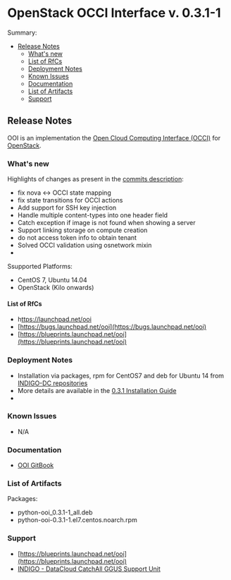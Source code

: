 # OpenStack OCCI Interface v. 0.3.1-1


Summary:
* [Release Notes](#id1)
  * [What's new](#id2)
  * [List of RfCs](#id3)
  * [Deployment Notes](#id4)
  * [Known Issues](#id5)
  * [Documentation](#id6)
  * [List of Artifacts](#id7)
  * [Support](#id8)


<a id="id1"></a>
## Release Notes

OOI is an implementation the [Open Cloud Computing Interface (OCCI)](http://www.occi-wg.org/) for [OpenStack]( http://openstack.org). 

<a id="id2"></a>
### What's new
Highlights of changes as present in the [commits description](https://github.com/indigo-dc/ooi/commits/0.3.1):
* fix nova <-> OCCI state mapping 
* fix state transitions for OCCI actions 
* Add support for SSH key injection
* Handle multiple content-types into one header field
* Catch exception if image is not found when showing a server
* Support linking storage on compute creation 
* do not access token info to obtain tenant
* Solved OCCI validation using osnetwork mixin
* 


Ssupported Platforms:
* CentOS 7, Ubuntu 14.04
* OpenStack (Kilo onwards)

<a id="id3"></a>
#### List of RfCs 

* h[ttps://launchpad.net/ooi](ttps://launchpad.net/ooi)
* [https://bugs.launchpad.net/ooi](https://bugs.launchpad.net/ooi)
* [https://blueprints.launchpad.net/ooi](https://blueprints.launchpad.net/ooi)

<a id="id4"></a>
### Deployment Notes

* Installation via packages, rpm for CentOS7 and deb for Ubuntu 14 from [INDIGO-DC repositories](http://repo.indigo-datacloud.eu/)
* More details are available in the [0.3.1 Installation Guide](http://ooi.readthedocs.io/en/stable/user/installation.html)
* 
<a id="id5"></a>
### Known Issues

* N/A

<a id="id6"></a>
### Documentation

* [OOI GitBook](https://indigo-dc.gitbooks.io/ooi/content/)
 
<a id="id7"></a>
### List of Artifacts

Packages:
* python-ooi_0.3.1-1_all.deb
* python-ooi-0.3.1-1.el7.centos.noarch.rpm

<a id="id8"></a>
### Support

* [https://blueprints.launchpad.net/ooi](https://blueprints.launchpad.net/ooi)
* [INDIGO - DataCloud CatchAll GGUS Support Unit](
https://wiki.egi.eu/wiki/GGUS:INDIGO_DataCloud_Catch-all_FAQ)